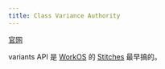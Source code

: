 ```yaml
---
title: Class Variance Authority
---
```

[官网](https://cva.style/docs)

variants API 是 [WorkOS](../w/workos.md) 的 [Stitches](https://stitches.dev/) 最早搞的。